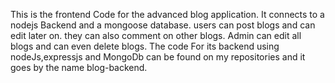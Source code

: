 This is the frontend Code for the advanced blog application. It connects to a nodejs Backend and a mongoose database. users can post blogs and can edit later on. they can also comment on other blogs. Admin can edit all blogs and can even delete blogs.
The code For its backend using nodeJs,expressjs and MongoDb can be found on my repositories and it goes by the name blog-backend.





